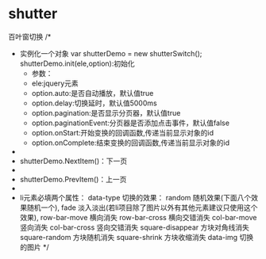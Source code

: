 # shutter
百叶窗切换 
/*
 *  实例化一个对象 var shutterDemo = new shutterSwitch();
    shutterDemo.init(ele,option):初始化
     * 参数：
     * ele:jquery元素
     * option.auto:是否自动播放，默认值true
     * option.delay:切换延时，默认值5000ms
     * option.pagination:是否显示分页器，默认值true
     * option.paginationEvent:分页器是否添加点击事件，默认值false
     * option.onStart:开始变换的回调函数,传递当前显示对象的id
     * option.onComplete:结束变换的回调函数,传递当前显示对象的id
 * 
 *  shutterDemo.NextItem()：下一页
 * 
 *  shutterDemo.PrevItem()：上一页
 * 
 *  li元素必填两个属性：
     data-type   切换的效果：
        random              随机效果(下面八个效果随机一个),
        fade                淡入淡出(若li项目除了图片以外有其他元素建议只使用这个效果),
        row-bar-move        横向消失
        row-bar-cross       横向交错消失
        col-bar-move        竖向消失
        col-bar-cross       竖向交错消失
        square-disappear    方块对角线消失
        square-random       方块随机消失
        square-shrink       方块收缩消失
     data-img    切换的图片
 */
